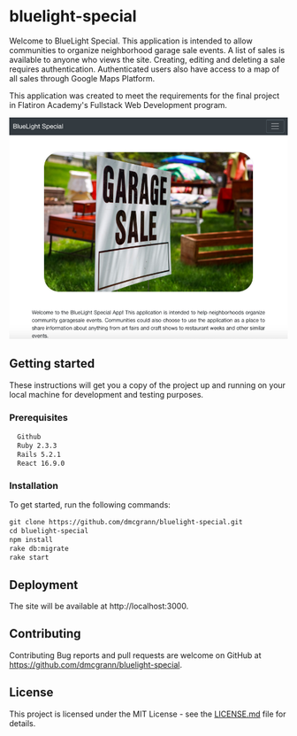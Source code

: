 # bluelight-special

Welcome to BlueLight Special. This application is intended to allow communities to organize neighborhood garage sale events. A list of sales is available to anyone who views the site. Creating, editing and deleting a sale requires authentication. Authenticated users also have access to a map of all sales through Google Maps Platform.

This application was created to meet the requirements for the final project in Flatiron Academy's Fullstack Web Development program.

![Demo image](demo-pic.png)

## Getting started

These instructions will get you a copy of the project up and running on your local machine for development and testing purposes.

### Prerequisites
```
  Github
  Ruby 2.3.3
  Rails 5.2.1
  React 16.9.0
```

### Installation

To get started, run the following commands:
  ```
  git clone https://github.com/dmcgrann/bluelight-special.git
  cd bluelight-special
  npm install
  rake db:migrate
  rake start
  ```

## Deployment

The site will be available at http://localhost:3000.

## Contributing

Contributing Bug reports and pull requests are welcome on GitHub at https://github.com/dmcgrann/bluelight-special.

## License

This project is licensed under the MIT License - see the [LICENSE.md](LICENSE.md) file for details.
